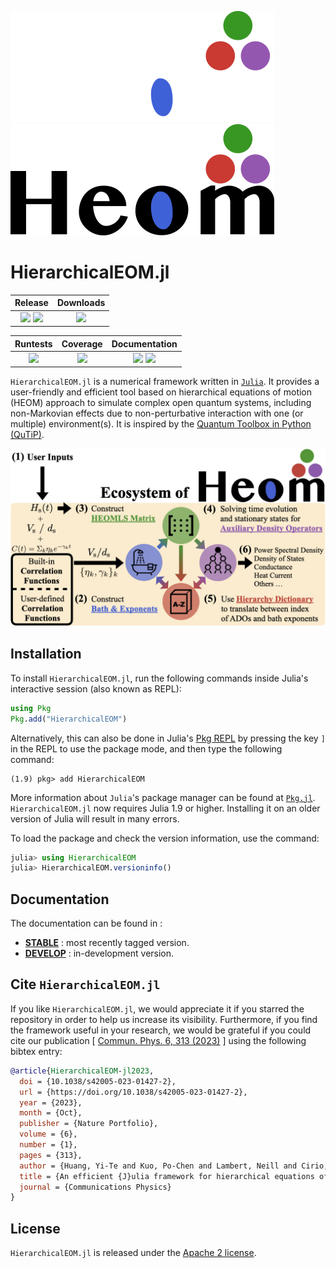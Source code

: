 ![Fancy logo](./docs/src/assets/logo-dark.png#gh-dark-mode-only)
![Fancy logo](./docs/src/assets/logo.png#gh-light-mode-only)

# HierarchicalEOM.jl
| **Release** | **Downloads** |
|:-----------:|:-------------:|
| [![][release-img]][release-url] [![][license-img]][license-url] | [![][downloads-img]][downloads-url] |

| **Runtests** | **Coverage** | **Documentation** |
|:------------:|:------------:|:-----------------:|
| [![][runtests-img]][runtests-url] | [![][codecov-img]][codecov-url] | [![][docs-stable-img]][docs-stable-url] [![][docs-develop-img]][docs-develop-url] |

[release-img]: https://img.shields.io/github/release/NCKU-QFort/HierarchicalEOM.jl.svg
[release-url]: https://github.com/NCKU-QFort/HierarchicalEOM.jl/releases

[docs-stable-img]: https://img.shields.io/badge/docs-stable-blue.svg
[docs-stable-url]: https://ncku-qfort.github.io/HierarchicalEOM.jl/stable/
[docs-develop-img]: https://img.shields.io/badge/docs-dev-blue.svg
[docs-develop-url]: https://ncku-qfort.github.io/HierarchicalEOM.jl/dev/

[runtests-img]: https://github.com/NCKU-QFort/HierarchicalEOM.jl/actions/workflows/Runtests.yml/badge.svg
[runtests-url]: https://github.com/NCKU-QFort/HierarchicalEOM.jl/actions/workflows/Runtests.yml

[codecov-img]: https://codecov.io/gh/NCKU-QFort/HierarchicalEOM.jl/branch/main/graph/badge.svg?token=237Z7F7OOV
[codecov-url]: https://codecov.io/gh/NCKU-QFort/HierarchicalEOM.jl

[license-img]: https://img.shields.io/badge/License-Apache%202.0-blue.svg
[license-url]: https://opensource.org/licenses/Apache-2.0

[downloads-img]: https://shields.io/endpoint?url=https://pkgs.genieframework.com/api/v1/badge/HierarchicalEOM
[downloads-url]: https://pkgs.genieframework.com?packages=HierarchicalEOM

`HierarchicalEOM.jl` is a numerical framework written in [`Julia`](https://julialang.org/). It provides a user-friendly and efficient tool based on hierarchical equations of motion (HEOM) approach to simulate complex open quantum systems, including non-Markovian effects due to non-perturbative interaction with one (or multiple) environment(s). It is inspired by the [Quantum Toolbox in Python (QuTiP)](https://qutip.org).

![](./docs/src/assets/heom_ecosystem.jpeg)

## Installation
To install `HierarchicalEOM.jl`, run the following commands inside Julia's interactive session (also known as REPL):
```julia
using Pkg
Pkg.add("HierarchicalEOM")
```
Alternatively, this can also be done in Julia's [Pkg REPL](https://julialang.github.io/Pkg.jl/v1/getting-started/) by pressing the key `]` in the REPL to use the package mode, and then type the following command:
```julia-REPL
(1.9) pkg> add HierarchicalEOM
```
More information about `Julia`'s package manager can be found at [`Pkg.jl`](https://julialang.github.io/Pkg.jl/v1/).  
`HierarchicalEOM.jl` now requires Julia 1.9 or higher. Installing it on an older version of Julia will result in many errors.

To load the package and check the version information, use the command:
```julia
julia> using HierarchicalEOM
julia> HierarchicalEOM.versioninfo()
```

## Documentation
The documentation can be found in :
- [**STABLE**](https://ncku-qfort.github.io/HierarchicalEOM.jl/stable) : most recently tagged version.
- [**DEVELOP**](https://ncku-qfort.github.io/HierarchicalEOM.jl/dev/) : in-development version.

## Cite `HierarchicalEOM.jl`
If you like `HierarchicalEOM.jl`, we would appreciate it if you starred the repository in order to help us increase its visibility. Furthermore, if you find the framework useful in your research, we would be grateful if you could cite our publication [ [Commun. Phys. 6, 313 (2023)](https://doi.org/10.1038/s42005-023-01427-2)  ] using the following bibtex entry:
```bib
@article{HierarchicalEOM-jl2023,
  doi = {10.1038/s42005-023-01427-2},
  url = {https://doi.org/10.1038/s42005-023-01427-2},
  year = {2023},
  month = {Oct},
  publisher = {Nature Portfolio},
  volume = {6},
  number = {1},
  pages = {313},
  author = {Huang, Yi-Te and Kuo, Po-Chen and Lambert, Neill and Cirio, Mauro and Cross, Simon and Yang, Shen-Liang and Nori, Franco and Chen, Yueh-Nan},
  title = {An efficient {J}ulia framework for hierarchical equations of motion in open quantum systems},
  journal = {Communications Physics}
}
```

## License
`HierarchicalEOM.jl` is released under the [Apache 2 license](./LICENSE.md).